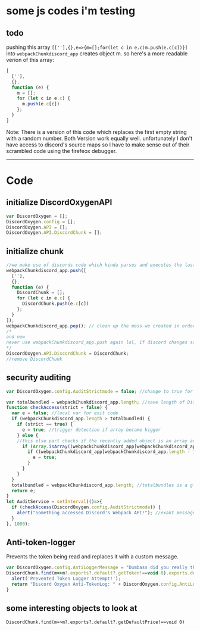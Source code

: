 # some js codes i'm testing

## todo
pushing this array `[[''],{},e=>{m=[];for(let c in e.c)m.push(e.c[c])}]` into `webpackChunkdiscord_app` creates object m.
so here's a more readable verion of this array:
```js
[
  [''],
  {},
  function (e) {
    m = [];
    for (let c in e.c) {
      m.push(e.c[c])
    };
  }
]
```
Note: There is a version of this code which replaces the first empty string with a random number. Both Version work equally well.
unfortunately I don't have access to discord's source maps so I have to make sense out of their scrambled code using the firefeox debugger.

<hr>

# Code

## initialize DiscordOxygenAPI
```js
var DiscordOxygen = [];
DiscordOxygen.config = [];
DiscordOxygen.API = [];
DiscordOxygen.API.DiscordChunk = [];
```

## initialize chunk
```js
//we make use of discords code which kinda parses and executes the last element of webpackChunkdiscord_app.
webpackChunkdiscord_app.push([
  [''],
  {},
  function (e) {
    DiscordChunk = [];
    for (let c in e.c) {
      DiscordChunk.push(e.c[c])
    };
  }
]);
webpackChunkdiscord_app.pop(); // clean up the mess we created in order to obtain the objects
/*
and now
never use webpackChunkdiscord_app.push again lol, if discord changes soemthing again (like on october 22nd, 2021), this is the only thing that need to be updated
*/
DiscordOxygen.API.DiscordChunk = DiscordChunk;
//remove DiscordChunk
```

## security auditing

```js
var DiscordOxygen.config.AuditStrictmode = false; //change to true for enabling strict mode (alert on every webpack update)

var totalbundled = webpackChunkdiscord_app.length; //save length of Discord's Webpack array globally scoped
function checkAccess(strict = false) {
  var e = false; //local var for exit code
  if (webpackChunkdiscord_app.length > totalbundled) {
    if (strict == true) {
      e = true; //trigger detection if array became bigger
    } else {
    //this else part checks if the recently added object is an array and contrains three objects. Most console hacks use this pushed array to access the webpack API
      if (Array.isArray((webpackChunkdiscord_app[webpackChunkdiscord_app.length - 1]))) {
        if ((webpackChunkdiscord_app[webpackChunkdiscord_app.length - 1].length == 3)) {
          e = true;
        }
      }
    }
  } 
  totalbundled = webpackChunkdiscord_app.length; //totalbundles is a global var. We reset it so that the user only gets notified once
  return e;
}
let AuditService = setInterval(()=>{
  if (checkAccess(DiscordOxygen.config.AuditStrictmode)) {
    alert("Something accessed Discord's Webpack API!"); //exakt message still needs to be decided on
  }
}, 1000);
```

## Anti-token-logger
Prevents the token being read and replaces it with a custom message.
```js
var DiscordOxygen.config.AntiLoggerMessage = "Dumbass did you really think I'd fall for this? lol"
DiscordChunk.find(m=>m?.exports?.default?.getToken!==void 0).exports.default.getToken() = () => {
  alert('Prevented Token Logger Attempt!');
  return "Discord Oxygen Anti-TokenLog: " + DiscordOxygen.config.AntiLoggerMessage;
}
```

## some interesting objects to look at
```
DiscordChunk.find(m=>m?.exports?.default?.getDefaultPrice!==void 0)
```
